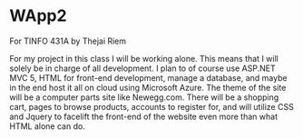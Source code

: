 # WApp2
For TINFO 431A by Thejai Riem

For my project in this class I will be working alone. This means that I will solely be in charge of all development. I plan to of course use ASP.NET MVC 5, HTML for front-end development, manage a database, and maybe in the end host it all on cloud using Microsoft Azure. The theme of the site will be a computer parts site like Newegg.com. There will be a shopping cart, pages to browse products, accounts to register for, and will utilize CSS and Jquery to facelift the front-end of the website even more than what HTML alone can do.
